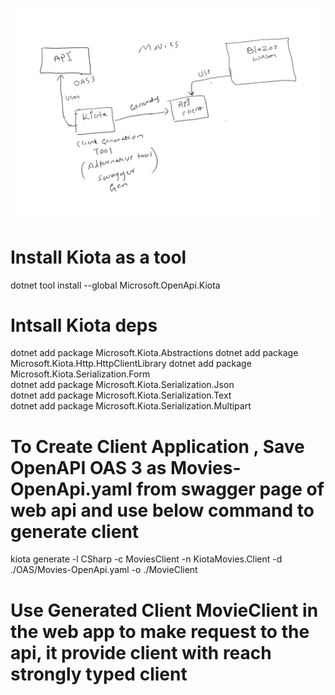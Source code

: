 ![Blazor standalone webassembly Movie](./Movies_BlazorWASM/BlazorWasmMovie.png)


# Install Kiota as a tool

dotnet tool install --global Microsoft.OpenApi.Kiota

# Intsall Kiota deps


dotnet add package Microsoft.Kiota.Abstractions 
dotnet add package Microsoft.Kiota.Http.HttpClientLibrary 
dotnet add package Microsoft.Kiota.Serialization.Form  
dotnet add package Microsoft.Kiota.Serialization.Json  
dotnet add package Microsoft.Kiota.Serialization.Text  
dotnet add package Microsoft.Kiota.Serialization.Multipart  


# To Create Client Application , Save OpenAPI OAS 3 as Movies-OpenApi.yaml from swagger page of web api and use below command to generate client

kiota generate -l CSharp -c MoviesClient -n KiotaMovies.Client -d ./OAS/Movies-OpenApi.yaml -o ./MovieClient

# Use Generated Client MovieClient in the web app to make request to the api, it provide client with reach strongly typed client
